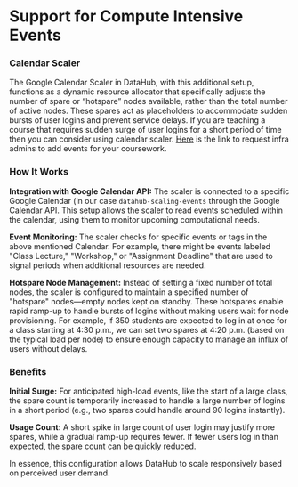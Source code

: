 # Support for Compute Intensive Events


### Calendar Scaler

The Google Calendar Scaler in DataHub, with this additional setup, functions as a dynamic resource allocator that specifically adjusts the number of spare or “hotspare” nodes available, rather than the total number of active nodes. These spares act as placeholders to accommodate sudden bursts of user logins and prevent service delays. If you are teaching a course that requires sudden surge of user logins for a short period of time then you can consider using calendar scaler. [Here](https://github.com/berkeley-dsep-infra/datahub/issues/new?assignees=felder%2Cbalajialg%2Cshaneknapp&labels=support&projects=&template=resourcescheduler.yml&title=Increase+compute+resources+for+Course+XXX+between+specific+date%28s%29%2Ftime%28s%29) is the link to request infra admins to add events for your coursework.

### How It Works
**Integration with Google Calendar API:** The scaler is connected to a specific Google Calendar (in our case `datahub-scaling-events` through the Google Calendar API. This setup allows the scaler to read events scheduled within the calendar, using them to monitor upcoming computational needs.

**Event Monitoring:** The scaler checks for specific events or tags in the above mentioned Calendar. For example, there might be events labeled "Class Lecture," "Workshop," or "Assignment Deadline" that are used to signal periods when additional resources are needed.

**Hotspare Node Management:** Instead of setting a fixed number of total nodes, the scaler is configured to maintain a specified number of "hotspare" nodes—empty nodes kept on standby. These hotspares enable rapid ramp-up to handle bursts of logins without making users wait for node provisioning. For example, if 350 students are expected to log in at once for a class starting at 4:30 p.m., we can set two spares at 4:20 p.m. (based on the typical load per node) to ensure enough capacity to manage an influx of users without delays.


### Benefits

**Initial Surge:** For anticipated high-load events, like the start of a large class, the spare count is temporarily increased to handle a large number of logins in a short period (e.g., two spares could handle around 90 logins instantly).

**Usage Count:** A short spike in large count of user login may justify more spares, while a gradual ramp-up requires fewer. If fewer users log in than expected, the spare count can be quickly reduced.

In essence, this configuration allows DataHub to scale responsively based on perceived user demand.